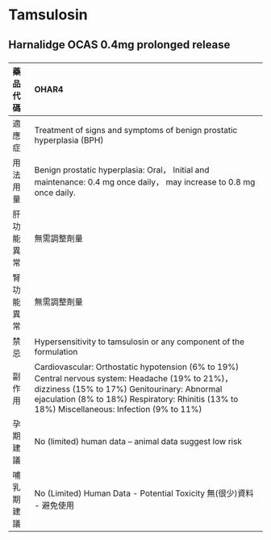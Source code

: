 # Tamsulosin

## Harnalidge OCAS 0.4mg prolonged release

##### 

| 藥品代碼   | OHAR4                                                                                                                                                                                                                                              |
|:-----------|:---------------------------------------------------------------------------------------------------------------------------------------------------------------------------------------------------------------------------------------------------|
| 適應症     | Treatment of signs and symptoms of benign prostatic hyperplasia (BPH)                                                                                                                                                                              |
| 用法用量   | Benign prostatic hyperplasia: Oral， Initial and maintenance: 0.4 mg once daily， may increase to 0.8 mg once daily.                                                                                                                               |
| 肝功能異常 | 無需調整劑量                                                                                                                                                                                                                                       |
| 腎功能異常 | 無需調整劑量                                                                                                                                                                                                                                       |
| 禁忌       | Hypersensitivity to tamsulosin or any component of the formulation                                                                                                                                                                                 |
| 副作用     | Cardiovascular: Orthostatic hypotension (6% to 19%) Central nervous system: Headache (19% to 21%)， dizziness (15% to 17%) Genitourinary: Abnormal ejaculation (8% to 18%) Respiratory: Rhinitis (13% to 18%) Miscellaneous: Infection (9% to 11%) |
| 孕期建議   | No (limited) human data – animal data suggest low risk                                                                                                                                                                                             |
| 哺乳期建議 | No (Limited) Human Data - Potential Toxicity 無(很少)資料 - 避免使用                                                                                                                                                                               |

